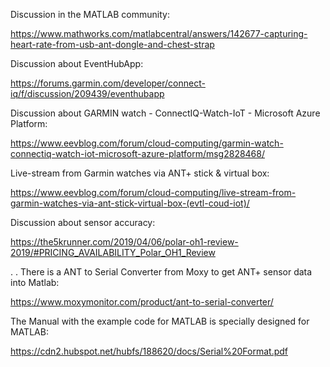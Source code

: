 
Discussion in the MATLAB community:

https://www.mathworks.com/matlabcentral/answers/142677-capturing-heart-rate-from-usb-ant-dongle-and-chest-strap

Discussion about EventHubApp:

https://forums.garmin.com/developer/connect-iq/f/discussion/209439/eventhubapp


Discussion about GARMIN watch - ConnectIQ-Watch-IoT - Microsoft Azure Platform:

https://www.eevblog.com/forum/cloud-computing/garmin-watch-connectiq-watch-iot-microsoft-azure-platform/msg2828468/

Live-stream from Garmin watches via ANT+ stick & virtual box:

https://www.eevblog.com/forum/cloud-computing/live-stream-from-garmin-watches-via-ant-stick-virtual-box-(evtl-coud-iot)/

Discussion about sensor accuracy:

https://the5krunner.com/2019/04/06/polar-oh1-review-2019/#PRICING_AVAILABILITY_Polar_OH1_Review

.
.
There is a ANT to Serial Converter from Moxy to get ANT+ sensor data into Matlab:

https://www.moxymonitor.com/product/ant-to-serial-converter/

The Manual with the example code for MATLAB is specially designed for MATLAB:

https://cdn2.hubspot.net/hubfs/188620/docs/Serial%20Format.pdf
